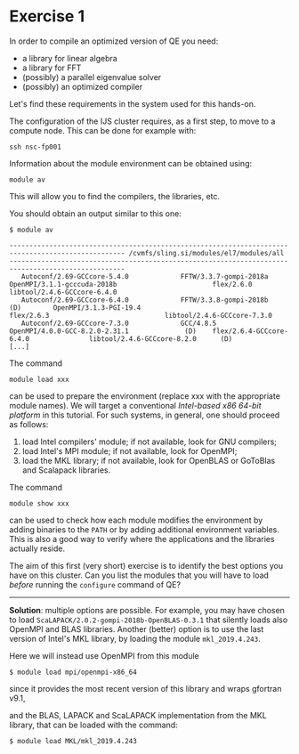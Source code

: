 # Exercise 1


In order to compile an optimized version of QE you need:

* a library for linear algebra
* a library for FFT
* (possibly) a parallel eigenvalue solver
* (possibly) an optimized compiler

Let's find these requirements in the system used for this hands-on.

The configuration of the IJS cluster requires, as a first step, to move to a
compute node. This can be done for example with:

    ssh nsc-fp001

Information about the module environment can be obtained using:

    module av

This will allow you to find the compilers, the libraries, etc.

You should obtain an output similar to this one:

    $ module av
    
    --------------------------------------------------------------------------------------------------- /cvmfs/sling.si/modules/el7/modules/all ---------------------------------------------------------------------------------------------------
       Autoconf/2.69-GCCcore-5.4.0             FFTW/3.3.7-gompi-2018a                                 OpenMPI/3.1.1-gcccuda-2018b                        flex/2.6.0                             libtool/2.4.6-GCCcore-6.4.0
       Autoconf/2.69-GCCcore-6.4.0             FFTW/3.3.8-gompi-2018b                      (D)        OpenMPI/3.1.3-PGI-19.4                             flex/2.6.3                             libtool/2.4.6-GCCcore-7.3.0
       Autoconf/2.69-GCCcore-7.3.0             GCC/4.8.5                                              OpenMPI/4.0.0-GCC-8.2.0-2.31.1              (D)    flex/2.6.4-GCCcore-6.4.0               libtool/2.4.6-GCCcore-8.2.0      (D)
    [...]
    

The command

    module load xxx

can be used to prepare the environment (replace xxx with the appropriate module names).
We will target a conventional *Intel-based x86 64-bit platform* in this tutorial.
For such systems, in general, one should proceed as follows:

1. load Intel compilers' module; if not available, look for GNU compilers;
2. load Intel's MPI module; if not available, look for OpenMPI;
3. load the MKL library; if not available, look for OpenBLAS or GoToBlas and Scalapack libraries.

The command

    module show xxx

can be used to check how each module modifies the environment by adding
binaries to the `PATH` or by adding additional environment variables.
This is also a good way to verify where the applications and the
libraries actually reside.

The aim of this first (very short) exercise is to identify the best options
you have on this cluster. Can you list the modules that you will have to load *before*
running the `configure` command of QE?

---

**Solution**: multiple options are possible. For example, you may have chosen to load 
`ScaLAPACK/2.0.2-gompi-2018b-OpenBLAS-0.3.1` that silently loads also OpenMPI and BLAS 
libraries. Another (better) option is to use the last version of Intel's MKL library,
by loading the module `mkl_2019.4.243`.

Here we will instead use OpenMPI from this module
     
    $ module load mpi/openmpi-x86_64

since it provides the most recent version of this library and wraps gfortran v9.1,

and the BLAS, LAPACK and ScaLAPACK implementation from the MKL library,
that can be loaded with the command:

    $ module load MKL/mkl_2019.4.243
